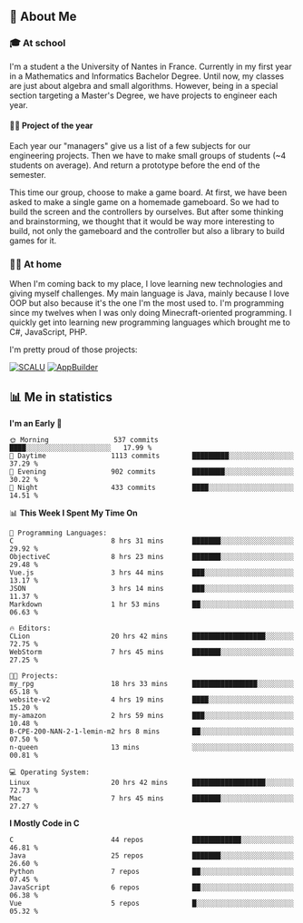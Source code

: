 ## 👀 About Me

### 🎓 At school

I'm a student a the University of Nantes in France. Currently in my first year in a Mathematics and Informatics Bachelor Degree. Until now, my classes are just about algebra and small algorithms. However, being in a special section targeting a Master's Degree, we have projects to engineer each year. 

#### 🔧🔬 Project of the year

Each year our "managers" give us a list of a few subjects for our engineering projects. Then we have to make small groups of students (~4 students on average). And return a prototype before the end of the semester.

This time our group, choose to make a game board. At first, we have been asked to make a single game on a homemade gameboard. So we had to build the screen and the controllers by ourselves. 
But after some thinking and brainstorming, we thought that it would be way more interesting to build, not only the gameboard and the controller but also a library to build games for it.

### 👨‍💻 At home

When I'm coming back to my place, I love learning new technologies and giving myself challenges. My main language is Java, mainly because I love OOP but also because it's the one I'm the most used to. I'm programming since my twelves when I was only doing Minecraft-oriented programming.  I quickly get into learning new programming languages which brought me to C#, JavaScript, PHP. 

I'm pretty proud of those projects:

[![SCALU](https://github-readme-stats.vercel.app/api/pin?username=renardfute&repo=SCALU)](https://github.com/renardfute/scalu)
[![AppBuilder](https://github-readme-stats.vercel.app/api/pin?username=pulsedev2&repo=AppBuilder)](https://github.com/pulsedev2/AppBuilder)

## 📊 Me in statistics
<!--START_SECTION:waka-->
**I'm an Early 🐤** 

```text
🌞 Morning                537 commits         ████░░░░░░░░░░░░░░░░░░░░░   17.99 % 
🌆 Daytime                1113 commits        █████████░░░░░░░░░░░░░░░░   37.29 % 
🌃 Evening                902 commits         ████████░░░░░░░░░░░░░░░░░   30.22 % 
🌙 Night                  433 commits         ████░░░░░░░░░░░░░░░░░░░░░   14.51 % 
```


📊 **This Week I Spent My Time On** 

```text
💬 Programming Languages: 
C                        8 hrs 31 mins       ███████░░░░░░░░░░░░░░░░░░   29.92 % 
ObjectiveC               8 hrs 23 mins       ███████░░░░░░░░░░░░░░░░░░   29.48 % 
Vue.js                   3 hrs 44 mins       ███░░░░░░░░░░░░░░░░░░░░░░   13.17 % 
JSON                     3 hrs 14 mins       ███░░░░░░░░░░░░░░░░░░░░░░   11.37 % 
Markdown                 1 hr 53 mins        ██░░░░░░░░░░░░░░░░░░░░░░░   06.63 % 

🔥 Editors: 
CLion                    20 hrs 42 mins      ██████████████████░░░░░░░   72.75 % 
WebStorm                 7 hrs 45 mins       ███████░░░░░░░░░░░░░░░░░░   27.25 % 

🐱‍💻 Projects: 
my_rpg                   18 hrs 33 mins      ████████████████░░░░░░░░░   65.18 % 
website-v2               4 hrs 19 mins       ████░░░░░░░░░░░░░░░░░░░░░   15.20 % 
my-amazon                2 hrs 59 mins       ███░░░░░░░░░░░░░░░░░░░░░░   10.48 % 
B-CPE-200-NAN-2-1-lemin-m2 hrs 8 mins        ██░░░░░░░░░░░░░░░░░░░░░░░   07.50 % 
n-queen                  13 mins             ░░░░░░░░░░░░░░░░░░░░░░░░░   00.81 % 

💻 Operating System: 
Linux                    20 hrs 42 mins      ██████████████████░░░░░░░   72.73 % 
Mac                      7 hrs 45 mins       ███████░░░░░░░░░░░░░░░░░░   27.27 % 
```

**I Mostly Code in C** 

```text
C                        44 repos            ████████████░░░░░░░░░░░░░   46.81 % 
Java                     25 repos            ███████░░░░░░░░░░░░░░░░░░   26.60 % 
Python                   7 repos             ██░░░░░░░░░░░░░░░░░░░░░░░   07.45 % 
JavaScript               6 repos             ██░░░░░░░░░░░░░░░░░░░░░░░   06.38 % 
Vue                      5 repos             █░░░░░░░░░░░░░░░░░░░░░░░░   05.32 % 
```




<!--END_SECTION:waka-->
